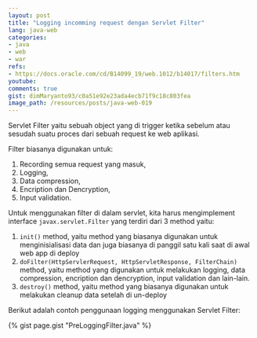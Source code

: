 ```yaml
---
layout: post
title: "Logging incomming request dengan Servlet Filter"
lang: java-web
categories:
- java
- web
- war
refs: 
- https://docs.oracle.com/cd/B14099_19/web.1012/b14017/filters.htm
youtube: 
comments: true
gist: dimMaryanto93/c0a51e92e23ada4ecb71f9c18c803fea
image_path: /resources/posts/java-web-019
---
```


Servlet Filter yaitu sebuah object yang di trigger ketika sebelum atau sesudah suatu proces dari sebuah request ke web aplikasi.

Filter biasanya digunakan untuk:

1. Recording semua request yang masuk,
2. Logging, 
3. Data compression,
4. Encription dan Dencryption, 
5. Input validation.

Untuk menggunakan filter di dalam servlet, kita harus mengimplement interface `javax.servlet.Filter` yang terdiri dari 3 method yaitu:

1. `init()` method, yaitu method yang biasanya digunakan untuk menginisialisasi data dan juga biasanya di panggil satu kali saat di awal web app di deploy
2. `doFilter(HttpServlerRequest, HttpServletResponse, FilterChain)` method, yaitu method yang digunakan untuk melakukan logging, data compression, encription dan dencryption, input validation dan lain-lain.
3. `destroy()` method, yaitu method yang biasanya digunakan untuk melakukan cleanup data setelah di un-deploy

Berikut adalah contoh penggunaan logging menggunakan Servlet Filter:

{% gist page.gist "PreLoggingFilter.java" %}